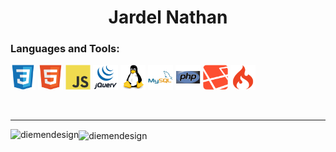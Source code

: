 <h1 align="center">Jardel Nathan</h1>


<h3 align="left">Languages and Tools:</h3>
<p align="left">
  <a><img title="CSS" src="https://raw.githubusercontent.com/devicons/devicon/master/icons/css3/css3-original.svg" alt="css3" width="40" height="40"/></a>
  <a><img title="HTML" src="https://raw.githubusercontent.com/devicons/devicon/master/icons/html5/html5-original.svg" alt="html5" width="40" height="40"/></a>
  <a><img title="JavaScript" src="https://raw.githubusercontent.com/devicons/devicon/master/icons/javascript/javascript-original.svg" alt="javascript" width="40" height="40"/></a>
  <a><img title="Jquery" src="https://raw.githubusercontent.com/devicons/devicon/master/icons/jquery/jquery-original-wordmark.svg" alt="jQuery" width="40" height="40"/></a>
  <a><img title="Linux" src="https://raw.githubusercontent.com/devicons/devicon/master/icons/linux/linux-original.svg" alt="linux" width="40" height="40"/></a>
  <a><img title="MySql" src="https://raw.githubusercontent.com/devicons/devicon/master/icons/mysql/mysql-original-wordmark.svg" alt="mysql" width="40" height="40"/></a>
  <a><img title="PHP" src="https://raw.githubusercontent.com/devicons/devicon/master/icons/php/php-original.svg" alt="php" width="40" height="40"/></a>
  <a><img title="Laravel" src="https://raw.githubusercontent.com/devicons/devicon/master/icons/laravel/laravel-plain.svg" alt="php" width="40" height="40"/></a>
  <a><img title="Codeigniter" src="https://raw.githubusercontent.com/devicons/devicon/master/icons/codeigniter/codeigniter-plain.svg" alt="php" width="40" height="40"/></a>

</p>

<br>
<hr>
<p>
  <img align="left" src="https://github-readme-stats.vercel.app/api/top-langs?username=Jardel-Nathan&show_icons=true&locale=en&layout=compact" alt="diemendesign"/>
  <img align="center" src="https://github-readme-stats.vercel.app/api?username=Jardel-Nathan&show_icons=true&locale=en" alt="diemendesign"/>
</p>

<p>
  
</p>
